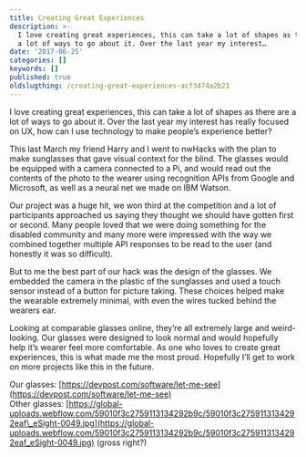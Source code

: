 ```yaml
---
title: Creating Great Experiences
description: >-
  I love creating great experiences, this can take a lot of shapes as there are
  a lot of ways to go about it. Over the last year my interest…
date: '2017-06-25'
categories: []
keywords: []
published: true
oldslugthing: /creating-great-experiences-acf3474a2b21
---
```


I love creating great experiences, this can take a lot of shapes as there are a lot of ways to go about it. Over the last year my interest has really focused on UX, how can I use technology to make people’s experience better?

This last March my friend Harry and I went to nwHacks with the plan to make sunglasses that gave visual context for the blind. The glasses would be equipped with a camera connected to a Pi, and would read out the contents of the photo to the wearer using recognition APIs from Google and Microsoft, as well as a neural net we made on IBM Watson.

Our project was a huge hit, we won third at the competition and a lot of participants approached us saying they thought we should have gotten first or second. Many people loved that we were doing something for the disabled community and many more were impressed with the way we combined together multiple API responses to be read to the user (and honestly it was so difficult).

But to me the best part of our hack was the design of the glasses. We embedded the camera in the plastic of the sunglasses and used a touch sensor instead of a button for picture taking. These choices helped make the wearable extremely minimal, with even the wires tucked behind the wearers ear.

Looking at comparable glasses online, they’re all extremely large and weird-looking. Our glasses were designed to look normal and would hopefully help it’s wearer feel more comfortable. As one who loves to create great experiences, this is what made me the most proud. Hopefully I’ll get to work on more projects like this in the future.

Our glasses: [https://devpost.com/software/let-me-see](https://devpost.com/software/let-me-see)  
Other glasses: [https://global-uploads.webflow.com/59010f3c2759113134292b9c/59010f3c2759113134292eaf\_eSight-0049.jpg](https://global-uploads.webflow.com/59010f3c2759113134292b9c/59010f3c2759113134292eaf_eSight-0049.jpg) (gross right?)